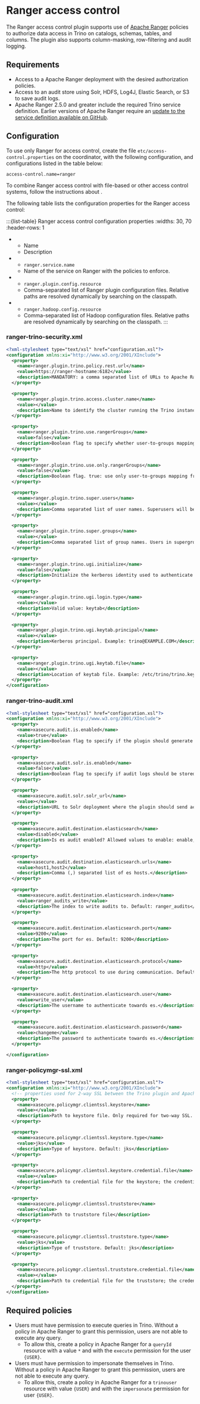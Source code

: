 # Ranger access control

The Ranger access control plugin supports use of [Apache
Ranger](https://ranger.apache.org/) policies to authorize data access in Trino
on catalogs, schemas, tables, and columns. The plugin also supports
column-masking, row-filtering and audit logging.

## Requirements

* Access to a Apache Ranger deployment with the desired authorization policies.
* Access to an audit store using Solr, HDFS, Log4J, Elastic Search, or S3 to save audit logs.
* Apache Ranger 2.5.0 and greater include the required Trino service definition.
  Earlier versions of Apache Ranger require an [update to the service definition
  available on
  GitHub](https://github.com/apache/ranger/blob/ranger-2.5/agents-common/src/main/resources/service-defs/ranger-servicedef-trino.json).

## Configuration

To use only Ranger for access control, create the file
`etc/access-control.properties` on the coordinator, with the following
configuration, and configurations listed in the table below:

```properties
access-control.name=ranger
```

To combine Ranger access control with file-based or other access control
systems, follow the instructions about [](multiple-access-control).

The following table lists the configuration properties for the Ranger access control:

:::{list-table} Ranger access control configuration properties
:widths: 30, 70
:header-rows: 1

* - Name
  - Description
* - `ranger.service.name`
  - Name of the service on Ranger with the policies to enforce.
* - `ranger.plugin.config.resource`
  - Comma-separated list of Ranger plugin configuration files. Relative paths
    are resolved dynamically by searching on the classpath.
* - `ranger.hadoop.config.resource`
  - Comma-separated list of Hadoop configuration files. Relative paths are
    resolved dynamically by searching on the classpath. 
:::

### ranger-trino-security.xml

```xml
<?xml-stylesheet type="text/xsl" href="configuration.xsl"?>
<configuration xmlns:xi="http://www.w3.org/2001/XInclude">
  <property>
    <name>ranger.plugin.trino.policy.rest.url</name>
    <value>https://ranger-hostname:6182</value>
    <description>MANDATORY: a comma separated list of URLs to Apache Ranger instances in a deployment</description>
  </property>

  <property>
    <name>ranger.plugin.trino.access.cluster.name</name>
    <value></value>
    <description>Name to identify the cluster running the Trino instance. This is recorded in audit logs generated by the plugin</description>
  </property>

  <property>
    <name>ranger.plugin.trino.use.rangerGroups</name>
    <value>false</value>
    <description>Boolean flag to specify whether user-to-groups mapping should be obtained from in Apache Ranger. Default: false</description>
  </property>

  <property>
    <name>ranger.plugin.trino.use.only.rangerGroups</name>
    <value>false</value>
    <description>Boolean flag. true: use only user-to-groups mapping from Apache Ranger; false: use user-to-groups mappings from Apache Ranger and Trino. Default: false</description>
  </property>

  <property>
    <name>ranger.plugin.trino.super.users</name>
    <value></value>
    <description>Comma separated list of user names. Superusers will be authorized for all accesses, without requiring explicit policy grants.</description>
  </property>

  <property>
    <name>ranger.plugin.trino.super.groups</name>
    <value></value>
    <description>Comma separated list of group names. Users in supergroups will be authorized for all accesses, without requiring explicit policy grants</description>
  </property>

  <property>
    <name>ranger.plugin.trino.ugi.initialize</name>
    <value>false</value>
    <description>Initialize the kerberos identity used to authenticate with Ranger admin server</description>
  </property>

  <property>
    <name>ranger.plugin.trino.ugi.login.type</name>
    <value></value>
    <description>Valid value: keytab</description>
  </property>

  <property>
    <name>ranger.plugin.trino.ugi.keytab.principal</name>
    <value></value>
    <description>Kerberos principal. Example: trino@EXAMPLE.COM</description>
  </property>

  <property>
    <name>ranger.plugin.trino.ugi.keytab.file</name>
    <value></value>
    <description>Location of keytab file. Example: /etc/trino/trino.keytab</description>
  </property>
</configuration>
```

### ranger-trino-audit.xml

```xml
<?xml-stylesheet type="text/xsl" href="configuration.xsl"?>
<configuration xmlns:xi="http://www.w3.org/2001/XInclude">
  <property>
    <name>xasecure.audit.is.enabled</name>
    <value>true</value>
    <description>Boolean flag to specify if the plugin should generate access audit logs. Default: true</description>
  </property>

  <property>
    <name>xasecure.audit.solr.is.enabled</name>
    <value>false</value>
    <description>Boolean flag to specify if audit logs should be stored in Solr. Default: false</description>
  </property>

  <property>
    <name>xasecure.audit.solr.solr_url</name>
    <value></value>
    <description>URL to Solr deployment where the plugin should send access audits to</description>
  </property>

  <property>
    <name>xasecure.audit.destination.elasticsearch</name>
    <value>disabled</value>
    <description>Is es audit enabled? Allowed values to enable: enable, enabled, true</description>
  </property>

  <property>
    <name>xasecure.audit.destination.elasticsearch.urls</name>
    <value>host1,host2</value>
    <description>Comma (,) separated list of es hosts.</description>
  </property>
  
  <property>
    <name>xasecure.audit.destination.elasticsearch.index</name>
    <value>ranger_audits_write</value>
    <description>The index to write audits to. Default: ranger_audits</description>
  </property>

  <property>
    <name>xasecure.audit.destination.elasticsearch.port</name>
    <value>9200</value>
    <description>The port for es. Default: 9200</description>
  </property>

  <property>
    <name>xasecure.audit.destination.elasticsearch.protocol</name>
    <value>http</value>
    <description>The http protocol to use during communication. Default: http</description>
  </property>

  <property>
    <name>xasecure.audit.destination.elasticsearch.user</name>
    <value>write_user</value>
    <description>The username to authenticate towards es.</description>
  </property>

  <property>
    <name>xasecure.audit.destination.elasticsearch.password</name>
    <value>changeme</value>
    <description>The password to authenticate towards es.</description>
  </property>

</configuration>
```

### ranger-policymgr-ssl.xml

```xml
<?xml-stylesheet type="text/xsl" href="configuration.xsl"?>
<configuration xmlns:xi="http://www.w3.org/2001/XInclude">
  <!-- properties used for 2-way SSL between the Trino plugin and Apache Ranger server -->
  <property>
    <name>xasecure.policymgr.clientssl.keystore</name>
    <value></value>
    <description>Path to keystore file. Only required for two-way SSL. This property should not be included for one-way SSL</description>
  </property>

  <property>
    <name>xasecure.policymgr.clientssl.keystore.type</name>
    <value>jks</value>
    <description>Type of keystore. Default: jks</description>
  </property>

  <property>
    <name>xasecure.policymgr.clientssl.keystore.credential.file</name>
    <value></value>
    <description>Path to credential file for the keystore; the credential should be in alias sslKeyStore. Only required for two-way SSL. This property should not be included for one-way SSL</description>
  </property>

  <property>
    <name>xasecure.policymgr.clientssl.truststore</name>
    <value></value>
    <description>Path to truststore file</description>
  </property>

  <property>
    <name>xasecure.policymgr.clientssl.truststore.type</name>
    <value>jks</value>
    <description>Type of truststore. Default: jks</description>
  </property>

  <property>
    <name>xasecure.policymgr.clientssl.truststore.credential.file</name>
    <value></value>
    <description>Path to credential file for the truststore; the credential should be in alias sslTrustStore</description>
  </property>
</configuration>
```

## Required policies

* Users must have permission to execute queries in Trino. Without a policy in
  Apache Ranger to grant this permission, users are not able to execute any
  query.
  * To allow this, create a policy in Apache Ranger for a `queryId` resource
    with a value `*` and with the `execute` permission for the user `{USER}`.
* Users must have permission to impersonate themselves in Trino. Without a
  policy in Apache Ranger to grant this permission, users are not able to
  execute any query.
  * To allow this, create a policy in Apache Ranger for a `trinouser` resource
    with value `{USER}` and with the `impersonate` permission for user `{USER}`.
